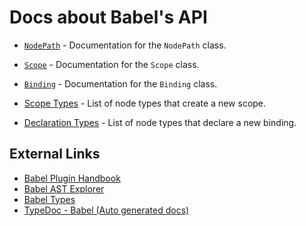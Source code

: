 # Docs about Babel's API

- [`NodePath`](./nodepath.md) - Documentation for the `NodePath` class.
- [`Scope`](./scope.md) - Documentation for the `Scope` class.
- [`Binding`](./binding.md) - Documentation for the `Binding` class.

- [Scope Types](./scopetypes.md) - List of node types that create a new scope.
- [Declaration Types](./declarationtypes.md) - List of node types that declare a new binding.

## External Links

- [Babel Plugin Handbook](https://github.com/jamiebuilds/babel-handbook/blob/master/translations/en/plugin-handbook.md)
- [Babel AST Explorer](https://astexplorer.net/)
- [Babel Types](https://babeljs.io/docs/babel-types)
- [TypeDoc - Babel (Auto generated docs)](https://babel-standalone-docs.vercel.app/)
